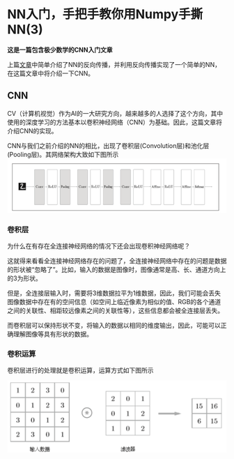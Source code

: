 # NN入门，手把手教你用Numpy手撕NN(3)

**这是一篇包含极少数学的CNN入门文章**

上篇[文章](NN入门(2).md)中简单介绍了NN的反向传播，并利用反向传播实现了一个简单的NN，在这篇文章中将介绍一下CNN。

## CNN

CV（计算机视觉）作为AI的一大研究方向，越来越多的人选择了这个方向，其中使用的深度学习的方法基本以卷积神经网络（CNN）为基础。因此，这篇文章将介绍CNN的实现。

CNN与我们之前介绍的NN的相比，出现了卷积层(Convolution层)和池化层(Pooling层)。其网络架构大致如下图所示![](img/3_1.png)

### 卷积层

为什么在有存在全连接神经网络的情况下还会出现卷积神经网络呢？

这就得来看看全连接神经网络存在的问题了，全连接神经网络中存在的问题是数据的形状被“忽略了”。比如，输入的数据是图像时，图像通常是高、长、通道方向上的3为形状。

但是，全连接层输入时，需要将3维数据拉平为1维数据，因此，我们可能会丢失图像数据中存在有的空间信息（如空间上临近像素为相似的值、RGB的各个通道之间的关联性、相距较远像素之间的关联性等），这些信息都会被全连接层丢失。

而卷积层可以保持形状不变，将输入的数据以相同的维度输出，因此，可能可以正确理解图像等具有形状的数据。

### 卷积运算

卷积层进行的处理就是卷积运算，运算方式如下图所示

![](img/3_2.png)

